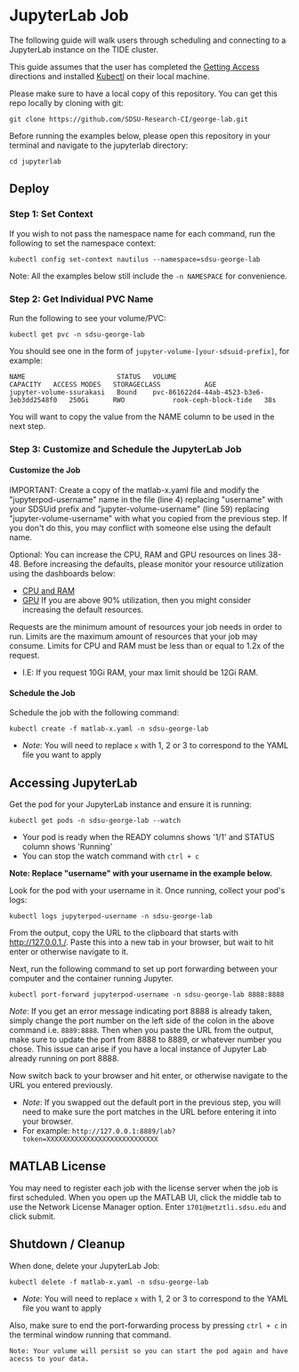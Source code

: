 # JupyterLab Job
The following guide will walk users through scheduling and connecting to a JupyterLab instance on the TIDE cluster.

This guide assumes that the user has completed the [Getting Access](https://sdsu-research-ci.github.io/softwarefactory/gettingaccess) directions and installed [Kubectl](https://kubernetes.io/docs/tasks/tools/#kubectl) on their local machine.

Please make sure to have a local copy of this repository. You can get this repo locally by cloning with git:
```
git clone https://github.com/SDSU-Research-CI/george-lab.git
```

Before running the examples below, please open this repository in your terminal and navigate to the jupyterlab directory:

```
cd jupyterlab
```

## Deploy

### Step 1: Set Context

If you wish to not pass the namespace name for each command, run the following to set the namespace context:

```
kubectl config set-context nautilus --namespace=sdsu-george-lab
```

Note: All the examples below still include the `-n NAMESPACE` for convenience. 

### Step 2: Get Individual PVC Name
Run the following to see your volume/PVC:

```
kubectl get pvc -n sdsu-george-lab
```

You should see one in the form of `jupyter-volume-[your-sdsuid-prefix]`, for example:

```
NAME                       STATUS   VOLUME                                     CAPACITY   ACCESS MODES   STORAGECLASS           AGE
jupyter-volume-ssurakasi   Bound    pvc-861622d4-44ab-4523-b3e6-3eb3dd2548f0   250Gi      RWO            rook-ceph-block-tide   38s
```

You will want to copy the value from the NAME column to be used in the next step.

### Step 3: Customize and Schedule the JupyterLab Job

#### Customize the Job
IMPORTANT: Create a copy of the matlab-x.yaml file and modify the "jupyterpod-username" name in the file (line 4) replacing "username" with your SDSUid prefix and "jupyter-volume-username" (line 59) replacing "jupyter-volume-username" with what you copied from the previous step. If you don't do this, you may conflict with someone else using the default name.

Optional: You can increase the CPU, RAM and GPU resources on lines 38-48.
Before increasing the defaults, please monitor your resource utilization using the dashboards below:
- [CPU and RAM](https://grafana.nrp-nautilus.io/d/85a562078cdf77779eaa1add43ccec1e/kubernetes-compute-resources-namespace-pods?orgId=1&refresh=10s&var-datasource=default&var-cluster=&var-namespace=sdsu-george-lab)
- [GPU](https://grafana.nrp-nautilus.io/d/dRG9q0Ymz/k8s-compute-resources-namespace-gpus?orgId=1&refresh=30s&var-namespace=sdsu-george-lab)
If you are above 90% utilization, then you might consider increasing the default resources.

Requests are the minimum amount of resources your job needs in order to run.
Limits are the maximum amount of resources that your job may consume.
Limits for CPU and RAM must be less than or equal to 1.2x of the request. 
- I.E: If you request 10Gi RAM, your max limit should be 12Gi RAM.

#### Schedule the Job
Schedule the job with the following command:

```
kubectl create -f matlab-x.yaml -n sdsu-george-lab
```
- *Note*: You will need to replace `x` with 1, 2 or 3 to correspond to the YAML file you want to apply

## Accessing JupyterLab

Get the pod for your JupyterLab instance and ensure it is running:

```
kubectl get pods -n sdsu-george-lab --watch
```
- Your pod is ready when the READY columns shows '1/1' and STATUS column shows 'Running'
- You can stop the watch command with `ctrl + c`

**Note: Replace "username" with your username in the example below.**

Look for the pod with your username in it. Once running, collect your pod's logs:

```
kubectl logs jupyterpod-username -n sdsu-george-lab
```

From the output, copy the URL to the clipboard that starts with http://127.0.0.1./. Paste this into a new tab in your browser, but wait to hit enter or otherwise navigate to it.

Next, run the following command to set up port forwarding between your computer and the container running Jupyter.

```
kubectl port-forward jupyterpod-username -n sdsu-george-lab 8888:8888
```

*Note*: If you get an error message indicating port 8888 is already taken, simply change the port number on the left side of the colon in the above command i.e. `8889:8888`.
Then when you paste the URL from the output, make sure to update the port from 8888 to 8889, or whatever number you chose.
This issue can arise if you have a local instance of Jupyter Lab already running on port 8888.

Now switch back to your browser and hit enter, or otherwise navigate to the URL you entered previously.
- *Note*: If you swapped out the default port in the previous step, you will need to make sure the port matches in the URL before entering it into your browser.
- For example: `http://127.0.0.1:8889/lab?token=XXXXXXXXXXXXXXXXXXXXXXXXXXXX`

## MATLAB License
You may need to register each job with the license server when the job is first scheduled. When you open up the MATLAB UI, click the middle tab to use the Network License Manager option.
Enter `1701@metztli.sdsu.edu` and click submit.

## Shutdown / Cleanup

When done, delete your JupyterLab Job:

```
kubectl delete -f matlab-x.yaml -n sdsu-george-lab
```
- *Note*: You will need to replace `x` with 1, 2 or 3 to correspond to the YAML file you want to apply

Also, make sure to end the port-forwarding process by pressing `ctrl + c` in the terminal window running that command.

`Note: Your volume will persist so you can start the pod again and have acecss to your data.`
